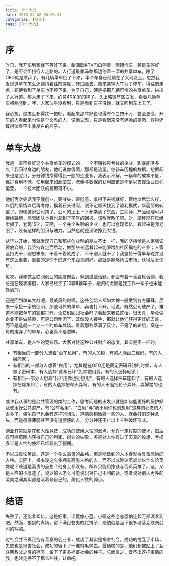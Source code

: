 ```yaml
---
title: 单车大战
date: 2018-04-08 08:06:31
categories: [随笔]
tags: [单车大战] 
---
```

# 序

昨日，我开车到家楼下等娃下来，新潮歌KTV门口停着一两辆汽车，若是车停好了，是不会阻挡行人走路的。人行道最靠马路那边停着一溜的共享单车，除了OFO就是摩拜了，有几辆单车倒了下来，半个车身已经躺在了大马路上。忽然我发现这单车怎么还颤抖着往前挪呢，转过脸去，原来某辆大车为了停车，得往前走点，即便看到了单车也不停下来，为了自己，硬是把那几辆可怜的共享单车，拱出了人行道。那人走了下来，约莫40多岁的样子，头上略微有些白发，看着几辆单车横躺竖卧，噢，人家似乎没看到，只是看到车子没蹭，就又回到车上去了。

我心想，这怎么都得扶一把吧，看起来那车好说也得有个三四十万，甚至更高，开车的人看起来也像是个文雅的人，说他文雅，只是看起来没有满脸的横肉，穿得还算得体看不出暴发户的样子。

<!-- more -->

# 单车大战

我是一直不看好这个共享单车的模式的，一个不赚钱只亏钱的企业，到底能活多久？我问过身边的朋友，他们说你傻啊，那都是流量，你骑车历程的数据，挖掘起来也是宝贝，分分钟钱挣得得比一般的企业多。我表示不解，一辆车的成本不低，维护费用不低，使用起来如此便宜，流量与数据的获利应该是不足以支撑企业日程运营，一个技术团队的费用可不小。

他们再次笑话我不懂创业，要噱头，要创意，拿得下来钱就好，管他以后怎么样，以后的事情以后再考虑，摸着石头过河，说不定哪天找到了盈利模式，华丽丽的转型了。即便这家公司跨了，公司的上上下下都学到了东西，工程师、产品经理可以继续跳槽，高管团队本身也拿到了丰厚的回报，该散就散了吧。对，摩拜现在已经卖掉了，套现15亿，天啊，一个完全失败的企业，也可以套现15亿，看起来是我老旧了，没有这样的胆识与魄力，当然也就是没法挣到大钱。

从毕业开始，我就发现自己和那些创业型的朋友不太一样，我的坚持恰是人家强调要放弃的，我坚持谋定而后动，做那些长远看起来能够增加社区福祉的产业；人家坚持先干，别想未来，干着干着就成了，不干别人就干了；我坚持干得早与晚并没有这么重要，重要的是你干的这个东西真的好，那就是能够抢占市场，获得后发优势。

每次，我和做互联网创业的朋友聚会，聊到这些话题，都会有着一番唇枪舌剑，我总是在现状徘徊，人家已经买了10辆8辆车子，融资的金额是我工作一辈子也未能挣到的。

还是回到单车大战吧，最威风的时候，这些创始人都如大神一般受到各方膜拜，后来一家接一家的倒闭，那些可怜的单车，再也打不开，话说，既然公司破产了，难道不能把单车的锁都打开，让它们回归社会吗？看起来我说这话，很天真，毕竟做企业不是做慈善，可是公司倒闭了，既然没人接手，那就让他们获得更好的去处，而不是造就一个又一个的单车坟场。看着那些落满了灰尘，干瘪了的轮胎，窝在一角的废弃了的单车，心里真不是滋味。

共享单车，是人性的竞技场。大家对待这种公共财产的态度，其实是不一样的，
- 有相当的一部分人想着"公车私用"，有的人加锁，有的人涂画二维码，有的人搬回家；
- 有相当的一部分人想着"白用"，尤其是在OFO还是固定密码开锁的时候，有人做了密码本，有人选择"此车已坏"免除使用费，有的人选择砸锁；
- 有相当一部分人想着"我不用你也别想用"，有的人选择把车座卸了，有的人选择把啥车卸了，有的人选择把车头弄弯，有的人干脆把轮子弄坏，弄脚踏的也有。

或许我从事的是公共管理的类的工作，思考问题的出发点就是如何能更好的保护好及使用好公共财产，有"公车私用"、"白用"与"我不用你也别想用"这样的心态的人太多了，偶尔自己也会有这样的想法，道德感稍微强一些的人，就会打消这种念头，而道德感薄弱甚至没有道德感的人，分分钟还不止以上三种破坏形式。

创业其实就是在和人性竞技，成功的使用人性的弱点，允许一定程度的使坏，然后在可控范围内获得自己的利润，创业的失败，多是对人性有过于天真的设想，亏损多半是人性的使坏已经超出了预期。

不以成败论英雄，这是一个多么高贵的品格，但是能做到的人本身就得具备高尚的人格。实际上，根本没这么多拥有高尚人格的人，而不以成败论英雄又以什么论英雄呢？难道是高贵的品格？他身上都没有，所以只能用挣钱与否论英雄了。这，又是人性的不厚道了，说话的人怎么可能说出对自己不利的话，或者说对别人再多的溢美之词其实都是暗着夸自己的，美化人性的弱点。

# 结语

失败了，还能拿15亿。这是好事，毕竟像小蓝、小鸣这些老总恐怕连15万都没拿到吧。然而，狼狈的离场，留下满目苍夷的烂摊子，恐怕就是当下很多没落互联网公司的写照。

对社会并不真正抱有善意的创业者，成功了其实是祸害社会，成功的搅乱了市场，失败也是祸害社会，成功的留下了一堆鸡毛鸭血。最糟糕的是，他们都被贴上了互联网教父之类的标签，留下了更多祸害社会的种子。总而言之，做不出这样事情的我，也注定挣不了那么些钱，认命吧。